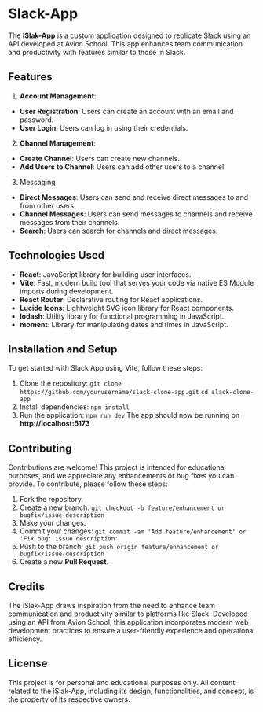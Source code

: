 # Slack-App
The **iSlak-App** is a custom application designed to replicate Slack using an API developed at Avion School. This app enhances team communication and productivity with features similar to those in Slack. 

## Features
1. **Account Management**:
  - **User Registration**: Users can create an account with an email and password.
  - **User Login**: Users can log in using their credentials.
2. **Channel Management**:
  - **Create Channel**: Users can create new channels.
  - **Add Users to Channel**: Users can add other users to a channel.
3. Messaging
  - **Direct Messages**: Users can send and receive direct messages to and from other users.
  - **Channel Messages**: Users can send messages to channels and receive messages from their channels.
  - **Search**: Users can search for channels and direct messages.

## Technologies Used
- **React**: JavaScript library for building user interfaces.
- **Vite**: Fast, modern build tool that serves your code via native ES Module imports during development.
- **React Router**: Declarative routing for React applications.
- **Lucide Icons**: Lightweight SVG icon library for React components.
- **lodash**: Utility library for functional programming in JavaScript.
- **moment**: Library for manipulating dates and times in JavaScript.

## Installation and Setup
To get started with Slack App using Vite, follow these steps:

1. Clone the repository: `git clone https://github.com/yourusername/slack-clone-app.git` `cd slack-clone-app`
2. Install dependencies: `npm install`
3. Run the application: `npm run dev`
The app should now be running on **http://localhost:5173**

## Contributing
Contributions are welcome! This project is intended for educational purposes, and we appreciate any enhancements or bug fixes you can provide. To contribute, please follow these steps:

1. Fork the repository.
2. Create a new branch: ```git checkout -b feature/enhancement or bugfix/issue-description```
3. Make your changes.
4. Commit your changes: ```git commit -am 'Add feature/enhancement' or 'Fix bug: issue description'```
5. Push to the branch: ```git push origin feature/enhancement or bugfix/issue-description```
6. Create a new **Pull Request**.

## Credits
The iSlak-App draws inspiration from the need to enhance team communication and productivity similar to platforms like Slack. Developed using an API from Avion School, this application incorporates modern web development practices to ensure a user-friendly experience and operational efficiency.

## License
This project is for personal and educational purposes only. All content related to the iSlak-App, including its design, functionalities, and concept, is the property of its respective owners.
